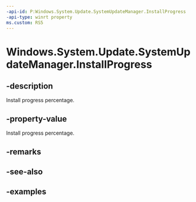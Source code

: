 ```yaml
---
-api-id: P:Windows.System.Update.SystemUpdateManager.InstallProgress
-api-type: winrt property
ms.custom: RS5
---
```


<!-- Property syntax.
public double InstallProgress { get; }
-->

# Windows.System.Update.SystemUpdateManager.InstallProgress

## -description
Install progress percentage.

## -property-value
Install progress percentage.

## -remarks

## -see-also

## -examples


